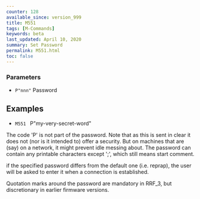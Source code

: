 ```yaml
---
counter: 128
available_since: version_999
title: M551
tags: [M-Commands] 
keywords: beta 
last_updated: April 10, 2020 
summary: Set Password 
permalink: M551.html
toc: false 
---
```



### Parameters

* `P"nnn"` Password

## Examples

* ` M551  ` P"my-very-secret-word"

The code 'P' is not part of the password. Note that as this is sent in clear it does not (nor is it intended to) offer a security. But on machines that are (say) on a network, it might prevent idle messing about. The password can contain any printable characters except ';', which still means start comment.

if the specified password differs from the default one (i.e. reprap), the user will be asked to enter it when a connection is established.

Quotation marks around the password are mandatory in RRF_3, but discretionary in earlier firmware versions.

